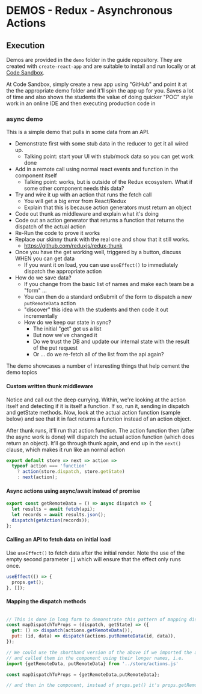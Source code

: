 # DEMOS - Redux - Asynchronous Actions

## Execution

Demos are provided in the `demo` folder in the guide repository. They are created with `create-react-app` and are suitable to install and run locally or at [Code Sandbox](http://codesandbox.io).

At Code Sandbox, simply create a new app using "GitHub" and point it at the the appropriate demo folder and it'll spin the app up for you. Saves a lot of time and also shows the students the value of doing quicker "POC" style work in an online IDE and then executing production code in

### async demo

This is a simple demo that pulls in some data from an API.

- Demonstrate first with some stub data in the reducer to get it all wired up.
  - Talking point: start your UI with stub/mock data so you can get work done
- Add in a remote call using normal react events and function in the component itself
  - Talking point: works, but is outside of the Redux ecosystem. What if some other component needs this data?
- Try and wire it up with an action that runs the fetch call
  - You will get a big error from React/Redux
  - Explain that this is because action generators must return an object
- Code out thunk as middleware and explain what it's doing
- Code out an action generator that returns a function that returns the dispatch of the actual action
- Re-Run the code to prove it works
- Replace our skinny thunk with the real one and show that it still works.
  - <https://github.com/reduxjs/redux-thunk>
- Once you have the get working well, triggered by a button, discuss WHEN you can get data
  - If you want it on load, you can use `useEffect()` to immediately dispatch the appropriate action
- How do we save data?
  - If you change from the basic list of names and make each team be a "form" ...
  - You can then do a standard onSubmit of the form to dispatch a new `putRemoteData` action
  - "discover" this idea with the students and then code it out incrementally
  - How do we keep our state in sync?
    - The initial "get" got us a list
    - But now we've changed it
    - Do we trust the DB and update our internal state with the result of the put request
    - Or ... do we re-fetch all of the list from the api again?

The demo showcases a number of interesting things that help cement the demo topics

#### Custom written thunk middleware

Notice and call out the deep currying. Within, we're looking at the action itself and detecting if it is itself a function. If so, run it, sending in dispatch and getState methods. Now, look at the actual action function (sample below) and see that it in fact returns a function instead of an action object.

After thunk runs, it'll run that action function. The action function then (after the async work is done) will dispatch the actual action function (which does return an object). It'll go through thunk again, and end up in the `next()` clause, which makes it run like an normal action

```javascript
export default store => next => action =>
  typeof action === 'function'
    ? action(store.dispatch, store.getState)
    : next(action);

```

#### Async actions using async/await instead of promise

```javascript
export const getRemoteData = () => async dispatch => {
  let results = await fetch(api);
  let records = await results.json();
  dispatch(getAction(records));
};
```

#### Calling an API to fetch data on initial load

Use `useEffect()` to fetch data after the initial render. Note the use of the empty second parameter `[]` which will ensure that the effect only runs once.

```javascript
useEffect(() => {
  props.get();
}, []);
```

#### Mapping the dispatch methods

```javascript

// This is done in long form to demonstrate this pattern of mapping dispatch to props
const mapDispatchToProps = (dispatch, getState) => ({
  get: () => dispatch(actions.getRemoteData()),
  put: (id, data) => dispatch(actions.putRemoteData(id, data)),
});

// We could use the shorthand version of the above if we imported the actions by name
// and called them in the component using their longer names, i.e.
import {getRemoteData, putRemoteData} from '../store/actions.js'

const mapDispatchToProps = {getRemoteData,putRemoteData};

// and then in the component, instead of props.get() it's props.getRemoteData()
```
